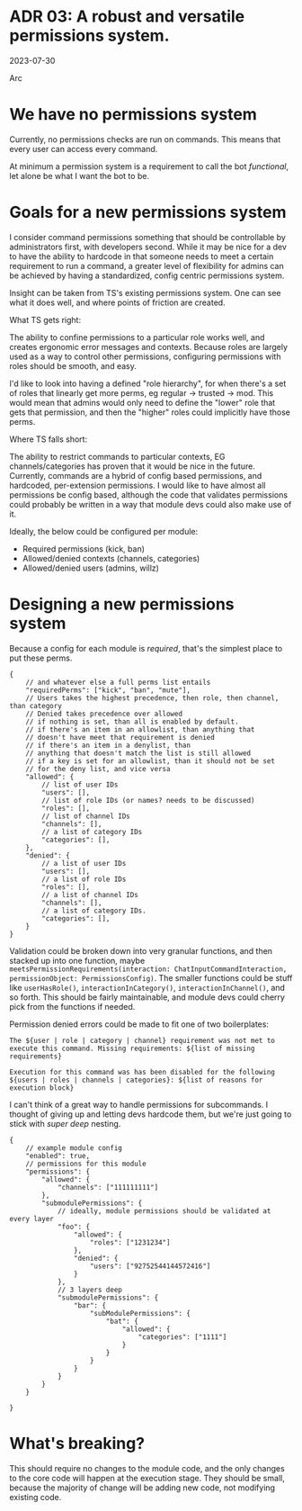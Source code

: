 # ADR 03: A robust and versatile permissions system.

2023-07-30

Arc

# We have no permissions system

Currently, no permissions checks are run on commands. This means that every user can access every command. 

At minimum a permission system is a requirement to call the bot *functional*, let alone be what I want the bot to be. 

# Goals for a new permissions system

I consider command permissions something that should be controllable by administrators first, with developers second. While it may be nice for a dev to have the ability to hardcode in that someone needs to meet a certain requirement to run a command, a greater level of flexibility for admins can be achieved by having a standardized, config centric permissions system. 

Insight can be taken from TS's existing permissions system. One can see what it does well, and where points of friction are created. 

What TS gets right:

The ability to confine permissions to a particular role works well, and creates ergonomic error messages and contexts. Because roles are largely used as a way to control other permissions, configuring permissions with roles should be smooth, and easy. 

I'd like to look into having a defined "role hierarchy", for when there's a set of roles that linearly get more perms, eg regular -> trusted -> mod. This would mean that admins would only need to define the "lower" role that gets that permission, and then the "higher" roles could implicitly have those perms.

Where TS falls short:

The ability to restrict commands to particular contexts, EG channels/categories has proven that it would be nice in the future. Currently, commands are a hybrid of config based permissions, and hardcoded, per-extension permissions. I would like to have almost all permissions be config based, although the code that validates permissions could probably be written in a way that module devs could also make use of it.

Ideally, the below could be configured per module:
- Required permissions (kick, ban)
- Allowed/denied contexts (channels, categories)
- Allowed/denied users (admins, willz)

# Designing a new permissions system
Because a config for each module is *required*, that's the simplest place to put these perms.

```jsonc
{
    // and whatever else a full perms list entails
    "requiredPerms": ["kick", "ban", "mute"],
    // Users takes the highest precedence, then role, then channel, than category
    // Denied takes precedence over allowed
    // if nothing is set, than all is enabled by default.
    // if there's an item in an allowlist, than anything that
    // doesn't have meet that requirement is denied
    // if there's an item in a denylist, than 
    // anything that doesn't match the list is still allowed
    // if a key is set for an allowlist, than it should not be set
    // for the deny list, and vice versa
    "allowed": {
        // list of user IDs
        "users": [],
        // list of role IDs (or names? needs to be discussed)
        "roles": [],
        // list of channel IDs
        "channels": [],
        // a list of category IDs
        "categories": [],
    },
    "denied": {
        // a list of user IDs
        "users": [],
        // a list of role IDs
        "roles": [],
        // a list of channel IDs
        "channels": [],
        // a list of category IDs.
        "categories": [],
    }
}
```

Validation could be broken down into very granular functions, and then stacked up into one function, maybe `meetsPermissionRequirements(interaction: ChatInputCommandInteraction, permissionObject: PermissionsConfig)`. The smaller functions could be stuff like `userHasRole()`, `interactionInCategory()`, `interactionInChannel()`, and so forth. This should be fairly maintainable, and module devs could cherry pick from the functions if needed.

Permission denied errors could be made to fit one of two boilerplates:

```
The ${user | role | category | channel} requirement was not met to execute this command. Missing requirements: ${list of missing requirements}
```

```
Execution for this command was has been disabled for the following ${users | roles | channels | categories}: ${list of reasons for execution block}
```

I can't think of a great way to handle permissions for subcommands. I thought of giving up and letting devs hardcode them, but we're just going to stick with *super deep* nesting. 

```jsonc
{
    // example module config
    "enabled": true,
    // permissions for this module
    "permissions": {
        "allowed": {
            "channels": ["111111111"]
        },
        "submodulePermissions": {
            // ideally, module permissions should be validated at every layer
            "foo": {
                "allowed": {
                    "roles": ["1231234"]
                },
                "denied": {
                    "users": ["92752544144572416"]
                }
            },
            // 3 layers deep 
            "submodulePermissions": {
                "bar": {
                    "subModulePermissions": {
                        "bat": {
                            "allowed": {
                                "categories": ["1111"]
                            }
                        }
                    }
                }
            }
        }
    }

}
```

# What's breaking?
This should require no changes to the module code, and the only changes to the core code will happen at the execution stage. They should be small, because the majority of change will be adding new code, not modifying existing code.